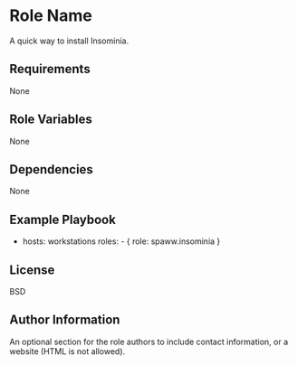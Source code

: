 Role Name
=========

A quick way to install Insominia.

Requirements
------------

None

Role Variables
--------------

None

Dependencies
------------

None

Example Playbook
----------------

  - hosts: workstations
    roles:
        - { role: spaww.insominia }

License
-------

BSD

Author Information
------------------

An optional section for the role authors to include contact information, or a website (HTML is not allowed).
